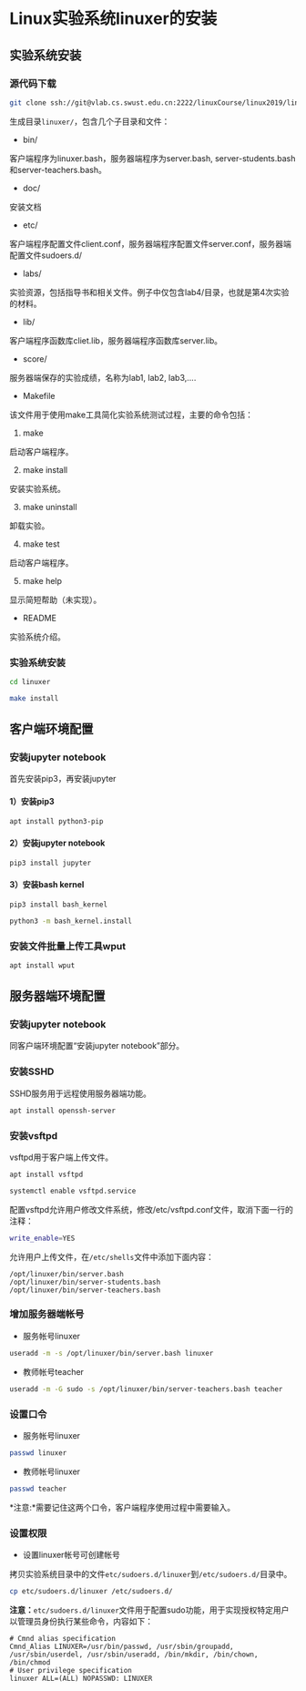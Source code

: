 # Linux实验系统linuxer的安装

## 实验系统安装

### 源代码下载

```bash
git clone ssh://git@vlab.cs.swust.edu.cn:2222/linuxCourse/linux2019/linuxer.git
```

生成目录`linuxer/`，包含几个子目录和文件：

* bin/

客户端程序为linuxer.bash，服务器端程序为server.bash, server-students.bash和server-teachers.bash。

* doc/

安装文档

* etc/

客户端程序配置文件client.conf，服务器端程序配置文件server.conf，服务器端配置文件sudoers.d/

* labs/

实验资源，包括指导书和相关文件。例子中仅包含lab4/目录，也就是第4次实验的材料。

* lib/

客户端程序函数库cliet.lib，服务器端程序函数库server.lib。

* score/

服务器端保存的实验成绩，名称为lab1, lab2, lab3,....

* Makefile

该文件用于使用make工具简化实验系统测试过程，主要的命令包括：

  1) make

启动客户端程序。

  2) make install

安装实验系统。

  3) make uninstall

卸载实验。

  4) make test

启动客户端程序。

  5) make help

显示简短帮助（未实现）。

* README

实验系统介绍。

### 实验系统安装

```bash
cd linuxer

make install
```

## 客户端环境配置

### 安装jupyter notebook

首先安装pip3，再安装jupyter

#### 1）安装pip3

```bash
apt install python3-pip
```
#### 2）安装jupyter notebook

```bash
pip3 install jupyter
```
#### 3）安装bash kernel

```bash
pip3 install bash_kernel
```

```bash
python3 -m bash_kernel.install
```

### 安装文件批量上传工具wput

```bash
apt install wput
```

## 服务器端环境配置

### 安装jupyter notebook

同客户端环境配置“安装jupyter notebook”部分。

### 安装SSHD

SSHD服务用于远程使用服务器端功能。

```bash
apt install openssh-server
```

### 安装vsftpd

vsftpd用于客户端上传文件。

```bash
apt install vsftpd
```

```bash
systemctl enable vsftpd.service
```

配置vsftpd允许用户修改文件系统，修改/etc/vsftpd.conf文件，取消下面一行的注释：

```bash
write_enable=YES
```

允许用户上传文件，在`/etc/shells`文件中添加下面内容：

```
/opt/linuxer/bin/server.bash
/opt/linuxer/bin/server-students.bash
/opt/linuxer/bin/server-teachers.bash
```

### 增加服务器端帐号

* 服务帐号linuxer

```bash
useradd -m -s /opt/linuxer/bin/server.bash linuxer
```

* 教师帐号teacher

```bash
useradd -m -G sudo -s /opt/linuxer/bin/server-teachers.bash teacher
```

### 设置口令

* 服务帐号linuxer

```bash
passwd linuxer
```

* 教师帐号linuxer

```bash
passwd teacher
```

*注意:*需要记住这两个口令，客户端程序使用过程中需要输入。

### 设置权限

* 设置linuxer帐号可创建帐号

拷贝实验系统目录中的文件`etc/sudoers.d/linuxer`到`/etc/sudoers.d/`目录中。

```bash
cp etc/sudoers.d/linuxer /etc/sudoers.d/
```

**注意：**`etc/sudoers.d/linuxer`文件用于配置sudo功能，用于实现授权特定用户以管理员身份执行某些命令，内容如下：

```
# Cmnd alias specification
Cmnd_Alias LINUXER=/usr/bin/passwd, /usr/sbin/groupadd, /usr/sbin/userdel, /usr/sbin/useradd, /bin/mkdir, /bin/chown, /bin/chmod
# User privilege specification
linuxer ALL=(ALL) NOPASSWD: LINUXER
```